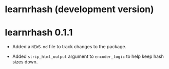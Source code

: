 # learnrhash (development version)

# learnrhash 0.1.1

* Added a `NEWS.md` file to track changes to the package.

* Added `strip_html_output` argument to `encoder_logic` to help keep hash sizes down.
